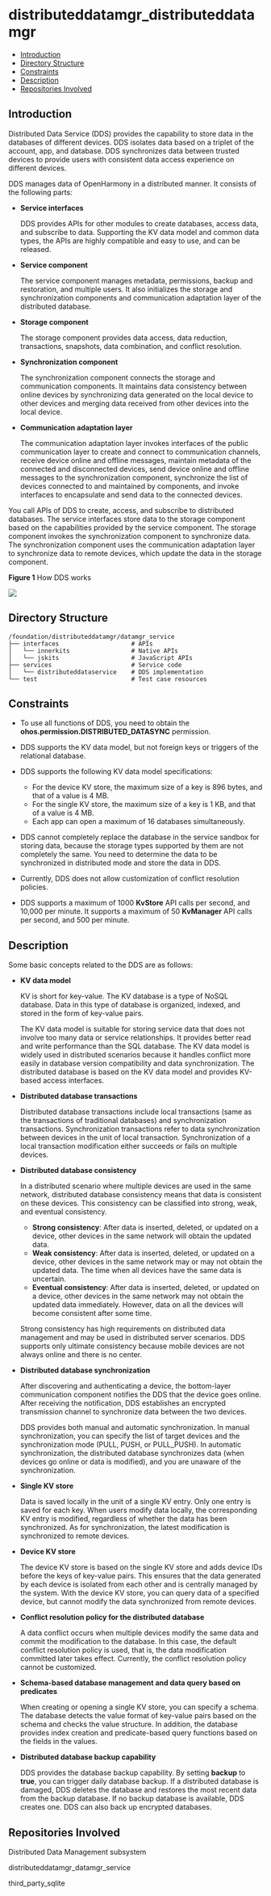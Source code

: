 # distributeddatamgr\_distributeddatamgr<a name="EN-US_TOPIC_0000001124232845"></a>

-   [Introduction](#section11660541593)
-   [Directory Structure](#section161941989596)
-   [Constraints](#section119744591305)
-   [Description](#section1312121216216)
-   [Repositories Involved](#section1371113476307)

## Introduction<a name="section11660541593"></a>

Distributed Data Service \(DDS\) provides the capability to store data in the databases of different devices. DDS isolates data based on a triplet of the account, app, and database. DDS synchronizes data between trusted devices to provide users with consistent data access experience on different devices.

DDS manages data of OpenHarmony in a distributed manner. It consists of the following parts:

-   **Service interfaces**

    DDS provides APIs for other modules to create databases, access data, and subscribe to data. Supporting the KV data model and common data types, the APIs are highly compatible and easy to use, and can be released.

-   **Service component**

    The service component manages metadata, permissions, backup and restoration, and multiple users. It also initializes the storage and synchronization components and communication adaptation layer of the distributed database.

-   **Storage component**

    The storage component provides data access, data reduction, transactions, snapshots, data combination, and conflict resolution.

-   **Synchronization component**

    The synchronization component connects the storage and communication components. It maintains data consistency between online devices by synchronizing data generated on the local device to other devices and merging data received from other devices into the local device.

-   **Communication adaptation layer**

    The communication adaptation layer invokes interfaces of the public communication layer to create and connect to communication channels, receive device online and offline messages, maintain metadata of the connected and disconnected devices, send device online and offline messages to the synchronization component, synchronize the list of devices connected to and maintained by components, and invoke interfaces to encapsulate and send data to the connected devices.


You call APIs of DDS to create, access, and subscribe to distributed databases. The service interfaces store data to the storage component based on the capabilities provided by the service component. The storage component invokes the synchronization component to synchronize data. The synchronization component uses the communication adaptation layer to synchronize data to remote devices, which update the data in the storage component.

**Figure  1**  How DDS works<a name="fig371116145419"></a>  


![](figures/distributed-datamgr-subsystem-architecture.png)

## Directory Structure<a name="section161941989596"></a>

```
/foundation/distributeddatamgr/datamgr_service
├── interfaces                    # APIs
│   └── innerkits                 # Native APIs
│   └── jskits                    # JavaScript APIs
├── services                      # Service code
│   └── distributeddataservice    # DDS implementation
└── test                          # Test case resources
```

## Constraints<a name="section119744591305"></a>

-   To use all functions of DDS, you need to obtain the  **ohos.permission.DISTRIBUTED\_DATASYNC**  permission.
-   DDS supports the KV data model, but not foreign keys or triggers of the relational database.
-   DDS supports the following KV data model specifications:
    -   For the device KV store, the maximum size of a key is 896 bytes, and that of a value is 4 MB.
    -   For the single KV store, the maximum size of a key is 1 KB, and that of a value is 4 MB. 
    -   Each app can open a maximum of 16 databases simultaneously.

-   DDS cannot completely replace the database in the service sandbox for storing data, because the storage types supported by them are not completely the same. You need to determine the data to be synchronized in distributed mode and store the data in DDS.
-   Currently, DDS does not allow customization of conflict resolution policies.
-   DDS supports a maximum of 1000  **KvStore**  API calls per second, and 10,000 per minute. It supports a maximum of 50  **KvManager**  API calls per second, and 500 per minute.

## Description<a name="section1312121216216"></a>

Some basic concepts related to the DDS are as follows:

-   **KV data model**

    KV is short for key-value. The KV database is a type of NoSQL database. Data in this type of database is organized, indexed, and stored in the form of key-value pairs.

    The KV data model is suitable for storing service data that does not involve too many data or service relationships. It provides better read and write performance than the SQL database. The KV data model is widely used in distributed scenarios because it handles conflict more easily in database version compatibility and data synchronization. The distributed database is based on the KV data model and provides KV-based access interfaces.

-   **Distributed database transactions**

    Distributed database transactions include local transactions \(same as the transactions of traditional databases\) and synchronization transactions. Synchronization transactions refer to data synchronization between devices in the unit of local transaction. Synchronization of a local transaction modification either succeeds or fails on multiple devices.

-   **Distributed database consistency**

    In a distributed scenario where multiple devices are used in the same network, distributed database consistency means that data is consistent on these devices. This consistency can be classified into strong, weak, and eventual consistency.

    -   **Strong consistency**: After data is inserted, deleted, or updated on a device, other devices in the same network will obtain the updated data.
    -   **Weak consistency**: After data is inserted, deleted, or updated on a device, other devices in the same network may or may not obtain the updated data. The time when all devices have the same data is uncertain.
    -   **Eventual consistency**: After data is inserted, deleted, or updated on a device, other devices in the same network may not obtain the updated data immediately. However, data on all the devices will become consistent after some time.

    Strong consistency has high requirements on distributed data management and may be used in distributed server scenarios. DDS supports only ultimate consistency because mobile devices are not always online and there is no center.

-   **Distributed database synchronization**

    After discovering and authenticating a device, the bottom-layer communication component notifies the DDS that the device goes online. After receiving the notification, DDS establishes an encrypted transmission channel to synchronize data between the two devices.

    DDS provides both manual and automatic synchronization. In manual synchronization, you can specify the list of target devices and the synchronization mode \(PULL, PUSH, or PULL\_PUSH\). In automatic synchronization, the distributed database synchronizes data \(when devices go online or data is modified\), and you are unaware of the synchronization.

-   **Single KV store**

    Data is saved locally in the unit of a single KV entry. Only one entry is saved for each key. When users modify data locally, the corresponding KV entry is modified, regardless of whether the data has been synchronized. As for synchronization, the latest modification is synchronized to remote devices.

-   **Device KV store**

    The device KV store is based on the single KV store and adds device IDs before the keys of key-value pairs. This ensures that the data generated by each device is isolated from each other and is centrally managed by the system. With the device KV store, you can query data of a specified device, but cannot modify the data synchronized from remote devices.

-   **Conflict resolution policy for the distributed database**

    A data conflict occurs when multiple devices modify the same data and commit the modification to the database. In this case, the default conflict resolution policy is used, that is, the data modification committed later takes effect. Currently, the conflict resolution policy cannot be customized.

-   **Schema-based database management and data query based on predicates**

    When creating or opening a single KV store, you can specify a schema. The database detects the value format of key-value pairs based on the schema and checks the value structure. In addition, the database provides index creation and predicate-based query functions based on the fields in the values.

-   **Distributed database backup capability**

    DDS provides the database backup capability. By setting  **backup**  to  **true**, you can trigger daily database backup. If a distributed database is damaged, DDS deletes the database and restores the most recent data from the backup database. If no backup database is available, DDS creates one. DDS can also back up encrypted databases.


## Repositories Involved<a name="section1371113476307"></a>

Distributed Data Management subsystem

distributeddatamgr\_datamgr\_service

third\_party\_sqlite


